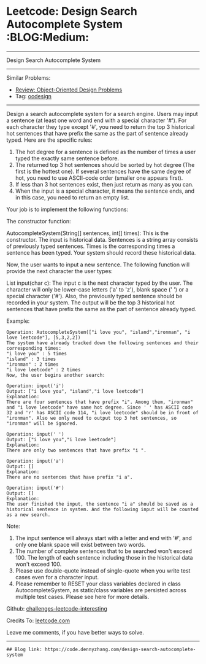 # Leetcode: Design Search Autocomplete System     :BLOG:Medium:


---

Design Search Autocomplete System  

---

Similar Problems:  
-   [Review: Object-Oriented Design Problems](https://code.dennyzhang.com/review-oodesign)
-   Tag: [oodesign](https://code.dennyzhang.com/tag/oodesign)

---

Design a search autocomplete system for a search engine. Users may input a sentence (at least one word and end with a special character '#'). For each character they type except '#', you need to return the top 3 historical hot sentences that have prefix the same as the part of sentence already typed. Here are the specific rules:  

1.  The hot degree for a sentence is defined as the number of times a user typed the exactly same sentence before.
2.  The returned top 3 hot sentences should be sorted by hot degree (The first is the hottest one). If several sentences have the same degree of hot, you need to use ASCII-code order (smaller one appears first).
3.  If less than 3 hot sentences exist, then just return as many as you can.
4.  When the input is a special character, it means the sentence ends, and in this case, you need to return an empty list.

Your job is to implement the following functions:  

The constructor function:  

AutocompleteSystem(String[] sentences, int[] times): This is the constructor. The input is historical data. Sentences is a string array consists of previously typed sentences. Times is the corresponding times a sentence has been typed. Your system should record these historical data.  

Now, the user wants to input a new sentence. The following function will provide the next character the user types:  

List<String> input(char c): The input c is the next character typed by the user. The character will only be lower-case letters ('a' to 'z'), blank space (' ') or a special character ('#'). Also, the previously typed sentence should be recorded in your system. The output will be the top 3 historical hot sentences that have prefix the same as the part of sentence already typed.  

Example:  

    Operation: AutocompleteSystem(["i love you", "island","ironman", "i love leetcode"], [5,3,2,2]) 
    The system have already tracked down the following sentences and their corresponding times: 
    "i love you" : 5 times 
    "island" : 3 times 
    "ironman" : 2 times 
    "i love leetcode" : 2 times 
    Now, the user begins another search:

    Operation: input('i') 
    Output: ["i love you", "island","i love leetcode"] 
    Explanation: 
    There are four sentences that have prefix "i". Among them, "ironman" and "i love leetcode" have same hot degree. Since ' ' has ASCII code 32 and 'r' has ASCII code 114, "i love leetcode" should be in front of "ironman". Also we only need to output top 3 hot sentences, so "ironman" will be ignored.

    Operation: input(' ') 
    Output: ["i love you","i love leetcode"] 
    Explanation: 
    There are only two sentences that have prefix "i ".

    Operation: input('a') 
    Output: [] 
    Explanation: 
    There are no sentences that have prefix "i a".

    Operation: input('#') 
    Output: [] 
    Explanation: 
    The user finished the input, the sentence "i a" should be saved as a historical sentence in system. And the following input will be counted as a new search.

Note:  
1.  The input sentence will always start with a letter and end with '#', and only one blank space will exist between two words.
2.  The number of complete sentences that to be searched won't exceed 100. The length of each sentence including those in the historical data won't exceed 100.
3.  Please use double-quote instead of single-quote when you write test cases even for a character input.
4.  Please remember to RESET your class variables declared in class AutocompleteSystem, as static/class variables are persisted across multiple test cases. Please see here for more details.

Github: [challenges-leetcode-interesting](https://github.com/DennyZhang/challenges-leetcode-interesting/tree/master/design-search-autocomplete-system)  

Credits To: [leetcode.com](https://leetcode.com/problems/design-search-autocomplete-system/description/)  

Leave me comments, if you have better ways to solve.  

---

    ## Blog link: https://code.dennyzhang.com/design-search-autocomplete-system